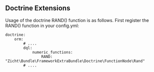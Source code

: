 ## Doctrine Extensions ##

Usage of the doctrine RAND() function is as follows. First register the RAND()
function in your config.yml:

    doctrine:
        orm:
            # ....
            dql:
                numeric_functions:
                    RAND: "Zicht\Bundle\FrameworkExtraBundle\Doctrine\FunctionNode\Rand"
            # ....


